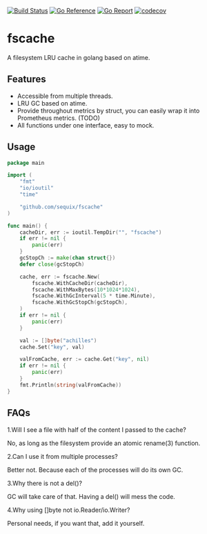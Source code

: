 [![Build Status](https://github.com/sequix/fscache/workflows/main/badge.svg)](https://github.com/sequix/fscache/actions)
[![Go Reference](https://pkg.go.dev/badge/github.com/sequix/fscache.svg)](https://pkg.go.dev/github.com/sequix/fscache)
[![Go Report](https://goreportcard.com/badge/github.com/sequix/fscache)](https://goreportcard.com/report/github.com/sequix/fscache)
[![codecov](https://codecov.io/gh/sequix/fscache/branch/main/graph/badge.svg)](https://codecov.io/gh/sequix/fscache)

# fscache

A filesystem LRU cache in golang based on atime.

## Features

* Accessible from multiple threads.
* LRU GC based on atime.
* Provide throughout metrics by struct, you can easily wrap it into Prometheus metrics. (TODO)
* All functions under one interface, easy to mock.

## Usage

```go
package main

import (
	"fmt"
	"io/ioutil"
	"time"

	"github.com/sequix/fscache"
)

func main() {
	cacheDir, err := ioutil.TempDir("", "fscache")
	if err != nil {
		panic(err)
	}
	gcStopCh := make(chan struct{})
	defer close(gcStopCh)

	cache, err := fscache.New(
		fscache.WithCacheDir(cacheDir),
		fscache.WithMaxBytes(10*1024*1024),
		fscache.WithGcInterval(5 * time.Minute),
		fscache.WithGcStopCh(gcStopCh),
	)
	if err != nil {
		panic(err)
	}

	val := []byte("achilles")
	cache.Set("key", val)

	valFromCache, err := cache.Get("key", nil)
	if err != nil {
		panic(err)
	}
	fmt.Println(string(valFromCache))
}
```

## FAQs

1.Will I see a file with half of the content I passed to the cache?

No, as long as the filesystem provide an atomic rename(3) function.

2.Can I use it from multiple processes?

Better not. Because each of the processes will do its own GC.

3.Why there is not a del()?

GC will take care of that. Having a del() will mess the code.

4.Why using []byte not io.Reader/io.Writer?

Personal needs, if you want that, add it yourself.